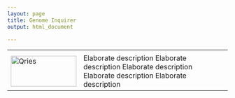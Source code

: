 ```yaml
---
layout: page
title: Genome Inquirer
output: html_document

---
```


<table border="0">
 <tr>
    <td><b style="font-size:30px"></b></td>
    <td><b style="font-size:30px"></b></td>
 </tr>
 <tr>
    <td>
         <a href="https://www.qries.com/">
         <img alt="Qries" src="https://www.qries.com/images/banner_logo.png"
         width=150" height="70">
      </a>
    </td>
    <td>Elaborate description
    Elaborate description
    Elaborate description
    Elaborate description
    Elaborate description
    </td>
 </tr>
</table>